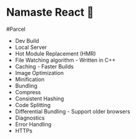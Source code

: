 # Namaste React 🚀


#Parcel
- Dev Build
- Local Server
- Hot Module Replacement (HMR)
- File Watching algorithm - Written in C++
- Caching - Faster Builds
- Image Optimization
- Minification
- Bundling
- Compress
- Consistent Hashing
- Code Splitting
- Differential Bundling - Support older browsers
- Diagnostics
- Error Handling
- HTTPs